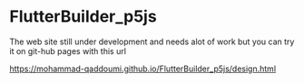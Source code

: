 # FlutterBuilder_p5js
The web site still under development and needs alot of work
but you can try it on git-hub pages with this url

https://mohammad-qaddoumi.github.io/FlutterBuilder_p5js/design.html
